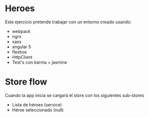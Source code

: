 # Heroes

Este ejercicio pretende trabajar con un entorno creado usando:

* webpack
* ngrx
* sass
* angular 5
* flexbox
* HttpClient
* Test's con karma + jasmine


# Store flow

Cuando la app inicia se cargará el store con los siguientes sub-stores

* Lista de héroes (service)
* Héroe seleccionado (null)
